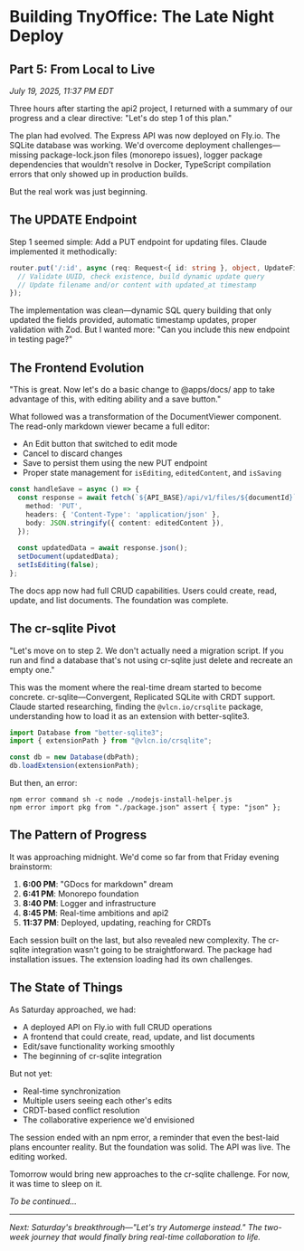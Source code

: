 # Building TnyOffice: The Late Night Deploy

## Part 5: From Local to Live

*July 19, 2025, 11:37 PM EDT*

Three hours after starting the api2 project, I returned with a summary of our progress and a clear directive: "Let's do step 1 of this plan."

The plan had evolved. The Express API was now deployed on Fly.io. The SQLite database was working. We'd overcome deployment challenges—missing package-lock.json files (monorepo issues), logger package dependencies that wouldn't resolve in Docker, TypeScript compilation errors that only showed up in production builds.

But the real work was just beginning.

## The UPDATE Endpoint

Step 1 seemed simple: Add a PUT endpoint for updating files. Claude implemented it methodically:

```typescript
router.put('/:id', async (req: Request<{ id: string }, object, UpdateFileRequest>, res: Response<FileWithContent | ErrorResponse>) => {
  // Validate UUID, check existence, build dynamic update query
  // Update filename and/or content with updated_at timestamp
});
```

The implementation was clean—dynamic SQL query building that only updated the fields provided, automatic timestamp updates, proper validation with Zod. But I wanted more: "Can you include this new endpoint in testing page?"

## The Frontend Evolution

"This is great. Now let's do a basic change to @apps/docs/ app to take advantage of this, with editing ability and a save button."

What followed was a transformation of the DocumentViewer component. The read-only markdown viewer became a full editor:

- An Edit button that switched to edit mode
- Cancel to discard changes
- Save to persist them using the new PUT endpoint
- Proper state management for `isEditing`, `editedContent`, and `isSaving`

```typescript
const handleSave = async () => {
  const response = await fetch(`${API_BASE}/api/v1/files/${documentId}`, {
    method: 'PUT',
    headers: { 'Content-Type': 'application/json' },
    body: JSON.stringify({ content: editedContent }),
  });
  
  const updatedData = await response.json();
  setDocument(updatedData);
  setIsEditing(false);
};
```

The docs app now had full CRUD capabilities. Users could create, read, update, and list documents. The foundation was complete.

## The cr-sqlite Pivot

"Let's move on to step 2. We don't actually need a migration script. If you run and find a database that's not using cr-sqlite just delete and recreate an empty one."

This was the moment where the real-time dream started to become concrete. cr-sqlite—Convergent, Replicated SQLite with CRDT support. Claude started researching, finding the `@vlcn.io/crsqlite` package, understanding how to load it as an extension with better-sqlite3.

```javascript
import Database from "better-sqlite3";
import { extensionPath } from "@vlcn.io/crsqlite";

const db = new Database(dbPath);
db.loadExtension(extensionPath);
```

But then, an error:

```
npm error command sh -c node ./nodejs-install-helper.js
npm error import pkg from "./package.json" assert { type: "json" };
```

## The Pattern of Progress

It was approaching midnight. We'd come so far from that Friday evening brainstorm:

1. **6:00 PM**: "GDocs for markdown" dream
2. **6:41 PM**: Monorepo foundation
3. **8:40 PM**: Logger and infrastructure
4. **8:45 PM**: Real-time ambitions and api2
5. **11:37 PM**: Deployed, updating, reaching for CRDTs

Each session built on the last, but also revealed new complexity. The cr-sqlite integration wasn't going to be straightforward. The package had installation issues. The extension loading had its own challenges.

## The State of Things

As Saturday approached, we had:
- A deployed API on Fly.io with full CRUD operations
- A frontend that could create, read, update, and list documents
- Edit/save functionality working smoothly
- The beginning of cr-sqlite integration

But not yet:
- Real-time synchronization
- Multiple users seeing each other's edits
- CRDT-based conflict resolution
- The collaborative experience we'd envisioned

The session ended with an npm error, a reminder that even the best-laid plans encounter reality. But the foundation was solid. The API was live. The editing worked. 

Tomorrow would bring new approaches to the cr-sqlite challenge. For now, it was time to sleep on it.

*To be continued...*

---

*Next: Saturday's breakthrough—"Let's try Automerge instead." The two-week journey that would finally bring real-time collaboration to life.*